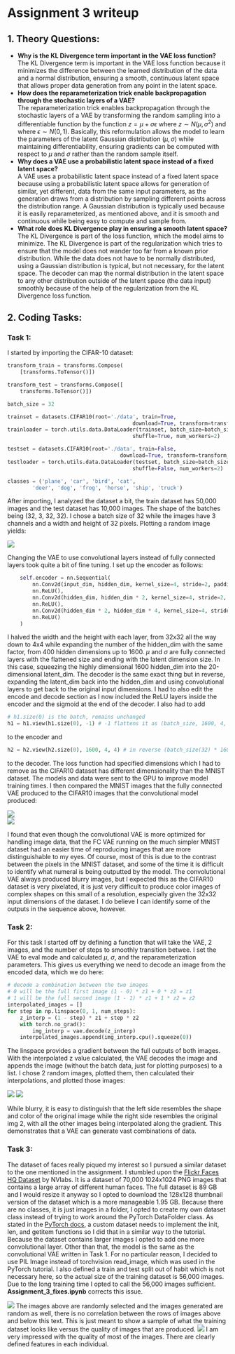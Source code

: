 # Assignment 3 writeup

## 1. Theory Questions:
- **Why is the KL Divergence term important in the VAE loss function?**\
    The KL Divergence term is important in the VAE loss function because it minimizes the difference between the learned distribution of the data and a normal distribution, ensuring a smooth, continuous latent space that allows proper data generation from any point in the latent space.
- **How does the reparameterization trick enable backpropagation through the stochastic layers of a VAE?**\
    The reparameterization trick enables backpropagation through the stochastic layers of a VAE by transforming the random sampling into a differentiable function by the function $z=\mu+\sigma\epsilon$ where $z \sim N(\mu, \sigma^2)$ and where $\epsilon \sim N(0,1)$. Basically, this reformulation allows the model to learn the parameters of the latent Gaussian distribution $(\mu,\sigma)$ while maintaining differentiability, ensuring gradients can be computed with respect to $\mu$ and $\sigma$ rather than the random sample itself.
- **Why does a VAE use a probabilistic latent space instead of a fixed latent space?**\
    A VAE uses a probabilistic latent space instead of a fixed latent space because using a probabilistic latent space allows for generation of similar, yet different, data from the same input parameters, as the generation draws from a distribution by sampling different points across the distribution range. A Gaussian distribution is typically used because it is easily reparameterized, as mentioned above, and it is smooth and continuous while being easy to compute and sample from.
- **What role does KL Divergence play in ensuring a smooth latent space?**\
    The KL Divergence is part of the loss function, which the model aims to minimize. The KL Divergence is part of the regularization which tries to ensure that the model does not wander too far from a known prior distribution. While the data does not have to be normally distributed, using a Gaussian distribution is typical, but not necessary, for the latent space. The decoder can map the normal distribution in the latent space to any other distribution outside of the latent space (the data input) smoothly because of the help of the regularization from the KL Divergence loss function.

## 2. Coding Tasks:
### **Task 1:**
I started by importing the CIFAR-10 dataset:
```python
transform_train = transforms.Compose(
    [transforms.ToTensor()])

transform_test = transforms.Compose([
    transforms.ToTensor()])

batch_size = 32

trainset = datasets.CIFAR10(root='./data', train=True,
                                        download=True, transform=transform_train)
trainloader = torch.utils.data.DataLoader(trainset, batch_size=batch_size,
                                        shuffle=True, num_workers=2)

testset = datasets.CIFAR10(root='./data', train=False,
                                    download=True, transform=transform_test)
testloader = torch.utils.data.DataLoader(testset, batch_size=batch_size,
                                        shuffle=False, num_workers=2)

classes = ('plane', 'car', 'bird', 'cat',
        'deer', 'dog', 'frog', 'horse', 'ship', 'truck')
```
After importing, I analyzed the dataset a bit, the train dataset has 50,000 images and the test dataset has 10,000 images. The shape of the batches being (32, 3, 32, 32). I chose a batch size of 32 while the images have 3 channels and a width and height of 32 pixels. Plotting a random image yields:

<img src="./images/owl.png">

Changing the VAE to use convolutional layers instead of fully connected layers took quite a bit of fine tuning. I set up the encoder as follows:

```python
    self.encoder = nn.Sequential(
        nn.Conv2d(input_dim, hidden_dim, kernel_size=4, stride=2, padding=1), # (batch, 3, 32, 32) -> (400, 16, 16)
        nn.ReLU(),
        nn.Conv2d(hidden_dim, hidden_dim * 2, kernel_size=4, stride=2, padding=1), # (800, 8, 8)
        nn.ReLU(),
        nn.Conv2d(hidden_dim * 2, hidden_dim * 4, kernel_size=4, stride=2, padding=1), # (1600, 4, 4)
        nn.ReLU()
    )
```

I halved the width and the height with each layer, from 32x32 all the way down to 4x4 while expanding the number of the hidden_dim with the same factor, from 400 hidden dimensions up to 1600. $\mu$ and $\sigma$ are fully connected layers with the flattened size and ending with the latent dimension size. In this case, squeezing the highly dimensional 1600 hidden_dim into the 20-dimensional latent_dim. The decoder is the same exact thing but in reverse, expanding the latent_dim back into the hidden_dim and using convolutional layers to get back to the original input dimensions. I had to also edit the encode and decode section as I now included the ReLU layers inside the encoder and the sigmoid at the end of the decoder. I also had to add
```python
# h1.size(0) is the batch, remains unchanged
h1 = h1.view(h1.size(0), -1) # -1 flattens it as (batch_size, 1600, 4, 4) -> (batch_size, 1600 * 4 * 4)
```
to the encoder and
```python
h2 = h2.view(h2.size(0), 1600, 4, 4) # in reverse (batch_size(32) * 1600 * 4 * 4) -> (batch_size, 1600, 4, 4)
```
to the decoder. The loss function had specified dimensions which I had to remove as the CIFAR10 dataset has different dimensionality than the MNIST dataset. The models and data were sent to the GPU to improve model training times. I then compared the MNIST images that the fully connected VAE produced to the CIFAR10 images that the convolutional model produced:

<img src="./images/fcvae.png">\
<img src="./images/cvae.png">

I found that even though the convolutional VAE is more optimized for handling image data, that the FC VAE running on the much simpler MNIST dataset had an easier time of reproducing images that are more distinguishable to my eyes. Of course, most of this is due to the contrast between the pixels in the MNIST dataset, and some of the time it is difficult to identify what numeral is being outputted by the model. The convolutional VAE always produced blurry images, but I expected this as the CIFAR10 dataset is very pixelated, it is just very difficult to produce color images of complex shapes on this small of a resolution, especially given the 32x32 input dimensions of the dataset. I do believe I can identify some of the outputs in the sequence above, however.

### **Task 2:**
For this task I started off by defining a function that will take the VAE, 2 images, and the number of steps to smoothly transition betwee. I set the VAE to eval mode and calculated $\mu$, $\sigma$, and the reparameterization parameters. This gives us everything we need to decode an image from the encoded data, which we do here:
```python
# decode a combination between the two images
# 0 will be the full first image (1 - 0) * z1 + 0 * z2 = z1
# 1 will be the full second image (1 - 1) * z1 + 1 * z2 = z2
interpolated_images = []
for step in np.linspace(0, 1, num_steps):
    z_interp = (1 - step) * z1 + step * z2
    with torch.no_grad():
        img_interp = vae.decode(z_interp)
    interpolated_images.append(img_interp.cpu().squeeze(0))
```
The linspace provides a gradient between the full outputs of both images. With the interpolated z value calculated, the VAE decodes the image and appends the image (without the batch data, just for plotting purposes) to a list.
I chose 2 random images, plotted them, then calculated their interpolations, and plotted those images:

<img src="./images/img_choices.png">
<img src="./images/interp_outputs.png">

While blurry, it is easy to distinguish that the left side resembles the shape and color of the original image while the right side resembles the original img 2, with all the other images being interpolated along the gradient. This demonstrates that a VAE can generate vast combinations of data.

### **Task 3:**
The dataset of faces really piqued my interest so I pursued a similar dataset to the one mentioned in the assignment. I stumbled upon the [Flickr Faces HQ Dataset](https://github.com/NVlabs/ffhq-dataset) by NVlabs. It is a dataset of 70,000 1024x1024 PNG images that contains a large array of different human faces. The full dataset is 89 GB and I would resize it anyway so I opted to download the 128x128 thumbnail version of the dataset which is a more manageable 1.95 GB. Because there are no classes, it is just images in a folder, I opted to create my own dataset class instead of trying to work around the PyTorch DataFolder class. As stated in the [PyTorch docs](https://pytorch.org/tutorials/beginner/basics/data_tutorial.html#creating-a-custom-dataset-for-your-files), a custom dataset needs to implement the init, len, and getitem functions so I did that in a similar way to the tutorial. Because the dataset contains larger images I opted to add one more convolutional layer. Other than that, the model is the same as the convolutional VAE written in Task 1.
For no particular reason, I decided to use PIL Image instead of torchvision read_image, which was used in the PyTorch tutorial. I also defined a train and test split out of habit which is not necessary here, so the actual size of the training dataset is 56,000 images. Due to the long training time I opted to call the 56,000 images sufficient. **Assignment_3_fixes.ipynb** corrects this issue.

<img src="./images/ffhq_train_images.png">
The images above are randomly selected and the images generated are random as well, there is no correlation between the rows of images above and below this text. This is just meant to show a sample of what the training dataset looks like versus the quality of images that are produced.

<img src="./images/latent_space_generation.png">
I am very impressed with the quality of most of the images. There are clearly defined features in each individual.